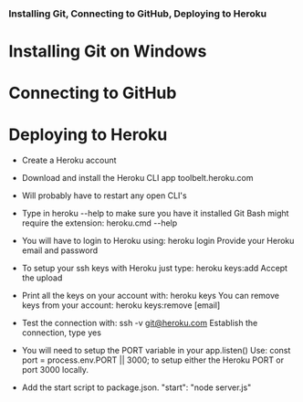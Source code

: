 ### Installing Git, Connecting to GitHub, Deploying to Heroku ###


# Installing Git on Windows




# Connecting to GitHub





# Deploying to Heroku
* Create a Heroku account
* Download and install the Heroku CLI app
    toolbelt.heroku.com
* Will probably have to restart any open CLI's
* Type in heroku --help to make sure you have it installed
    Git Bash might require the extension: heroku.cmd --help
* You will have to login to Heroku using: heroku login
    Provide your Heroku email and password
* To setup your ssh keys with Heroku just type: heroku keys:add
    Accept the upload
* Print all the keys on your account with: heroku keys
    You can remove keys from your account: heroku keys:remove [email]
* Test the connection with: ssh -v git@heroku.com
    Establish the connection, type yes

* You will need to setup the PORT variable in your app.listen()
    Use: const port = process.env.PORT || 3000;
    to setup either the Heroku PORT or port 3000 locally.

* Add the start script to package.json. "start": "node server.js"
